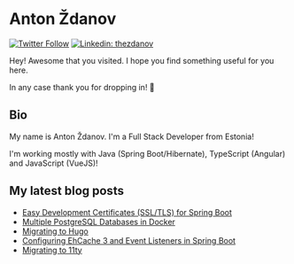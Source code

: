# Anton Ždanov

[![Twitter Follow](https://img.shields.io/twitter/follow/thezdanov?label=Follow)](https://twitter.com/thezdanov)
[![Linkedin: thezdanov](https://img.shields.io/badge/-Anton%20Ždanov-blue?style=flat-square&logo=Linkedin&logoColor=white&link=https://www.linkedin.com/in/thezdanov/)](https://www.linkedin.com/in/thezdanov/)

Hey! Awesome that you visited. I hope you find something useful for you here.

In any case thank you for dropping in! 🙂

## Bio

My name is Anton Ždanov. I'm a Full Stack Developer from Estonia!

I'm working mostly with Java (Spring Boot/Hibernate), TypeScript (Angular) and JavaScript (VueJS)!

## My latest blog posts
<!-- BLOG-POST-LIST:START -->
- [Easy Development Certificates (SSL/TLS) for Spring Boot](https://azdanov.js.org/posts/2021/05/easy-development-certificates-ssl/tls-for-spring-boot/)
- [Multiple PostgreSQL Databases in Docker](https://azdanov.js.org/posts/2021/05/multiple-postgresql-databases-in-docker/)
- [Migrating to Hugo](https://azdanov.js.org/posts/2021/05/migrating-to-hugo/)
- [Configuring EhCache 3 and Event Listeners in Spring Boot](https://azdanov.js.org/posts/2020/09/configuring-ehcache-3-and-event-listeners-in-spring-boot/)
- [Migrating to 11ty](https://azdanov.js.org/posts/2020/09/migrating-to-11ty/)
<!-- BLOG-POST-LIST:END -->
